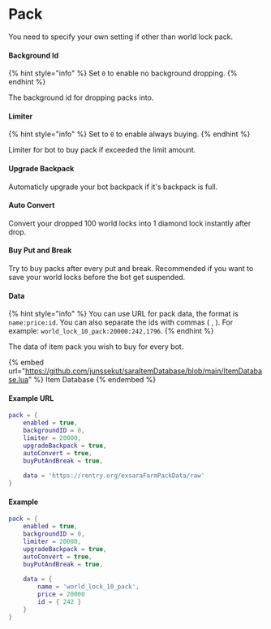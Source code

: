 # Pack

You need to specify your own setting if other than world lock pack.

#### Background Id

{% hint style="info" %}
Set `0` to enable no background dropping.
{% endhint %}

The background id for dropping packs into.

#### Limiter

{% hint style="info" %}
Set to `0` to enable always buying.
{% endhint %}

Limiter for bot to buy pack if exceeded the limit amount.

#### Upgrade Backpack

Automaticly upgrade your bot backpack if it's backpack is full.

#### Auto Convert

Convert your dropped 100 world locks into 1 diamond lock instantly after drop.

#### Buy Put and Break

Try to buy packs after every put and break. Recommended if you want to save your world locks before the bot get suspended.

#### Data

{% hint style="info" %}
You can use URL for pack data, the format is `name:price:id`. You can also separate the ids with commas ( , ). For example: `world_lock_10_pack:20000:242,1796`.
{% endhint %}

The data of item pack you wish to buy for every bot.

{% embed url="https://github.com/junssekut/saraItemDatabase/blob/main/ItemDatabase.lua" %}
Item Database
{% endembed %}

#### Example URL

```lua
pack = {
    enabled = true,
    backgroundID = 0,
    limiter = 20000,
    upgradeBackpack = true,
    autoConvert = true,
    buyPutAndBreak = true,
    
    data = 'https://rentry.org/exsaraFarmPackData/raw'
}
```

#### Example

```lua
pack = {
    enabled = true,
    backgroundID = 0,
    limiter = 20000,
    upgradeBackpack = true,
    autoConvert = true,
    buyPutAndBreak = true,
    
    data = {
        name = 'world_lock_10_pack',
        price = 20000
        id = { 242 }
    }
}
```
